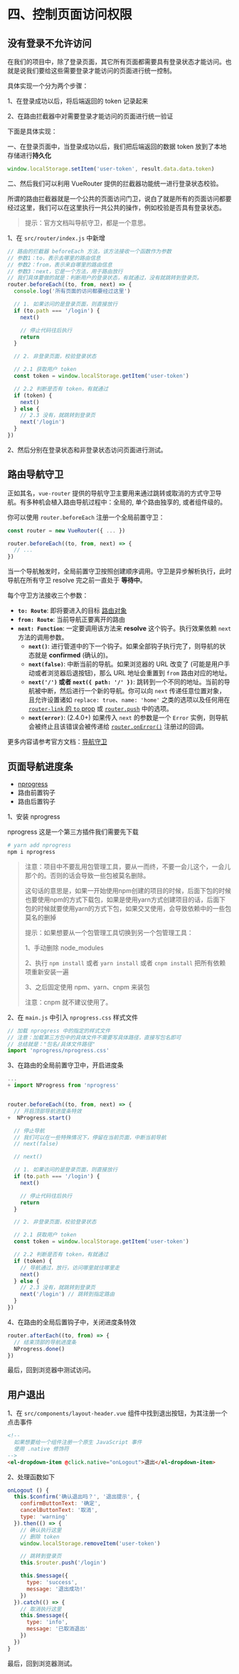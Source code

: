 # 四、控制页面访问权限

## 没有登录不允许访问

在我们的项目中，除了登录页面，其它所有页面都需要具有登录状态才能访问。也就是说我们要给这些需要登录才能访问的页面进行统一控制。

具体实现一个分为两个步骤：

1、在登录成功以后，将后端返回的 token 记录起来

2、在路由拦截器中对需要登录才能访问的页面进行统一验证



下面是具体实现：

一、在登录页面中，当登录成功以后，我们把后端返回的数据 token 放到了本地存储进行**持久化**

```js
window.localStorage.setItem('user-token', result.data.data.token)
```



二、然后我们可以利用 VueRouter 提供的拦截器功能统一进行登录状态校验。

所谓的路由拦截器就是一个公共的页面访问门卫，说白了就是所有的页面访问都要经过这里，我们可以在这里执行一共公共的操作，例如校验是否具有登录状态。

> 提示：官方文档叫导航守卫，都是一个意思。

1、在 `src/router/index.js` 中新增

```js
// 路由的拦截器 beforeEach 方法，该方法接收一个函数作为参数
// 参数1：to，表示去哪里的路由信息
// 参数2：from，表示来自哪里的路由信息
// 参数3：next，它是一个方法，用于路由放行
// 我们具体要做的就是：判断用户的登录状态，有就通过，没有就跳转到登录页。
router.beforeEach((to, from, next) => {
  console.log('所有页面的访问都要经过这里')

  // 1. 如果访问的是登录页面，则直接放行
  if (to.path === '/login') {
    next()

    // 停止代码往后执行
    return
  }

  // 2. 非登录页面，校验登录状态

  // 2.1 获取用户 token
  const token = window.localStorage.getItem('user-token')

  // 2.2 判断是否有 token，有就通过
  if (token) {
    next()
  } else {
    // 2.3 没有，就跳转到登录页
    next('/login')
  }
})
```

2、然后分别在登录状态和非登录状态访问页面进行测试。

## 路由导航守卫

正如其名，`vue-router` 提供的导航守卫主要用来通过跳转或取消的方式守卫导航。有多种机会植入路由导航过程中：全局的, 单个路由独享的, 或者组件级的。 

你可以使用 `router.beforeEach` 注册一个全局前置守卫：

```js
const router = new VueRouter({ ... })

router.beforeEach((to, from, next) => {
  // ...
})
```

当一个导航触发时，全局前置守卫按照创建顺序调用。守卫是异步解析执行，此时导航在所有守卫 resolve 完之前一直处于 **等待中**。

每个守卫方法接收三个参数：

- **`to: Route`**: 即将要进入的目标 [路由对象](https://router.vuejs.org/zh/api/#路由对象)
- **`from: Route`**: 当前导航正要离开的路由
- **`next: Function`**: 一定要调用该方法来 **resolve** 这个钩子。执行效果依赖 `next` 方法的调用参数。
  - **`next()`**: 进行管道中的下一个钩子。如果全部钩子执行完了，则导航的状态就是 **confirmed** (确认的)。
  - **`next(false)`**: 中断当前的导航。如果浏览器的 URL 改变了 (可能是用户手动或者浏览器后退按钮)，那么 URL 地址会重置到 `from` 路由对应的地址。
  - **`next('/')` 或者 `next({ path: '/' })`**: 跳转到一个不同的地址。当前的导航被中断，然后进行一个新的导航。你可以向 `next` 传递任意位置对象，且允许设置诸如 `replace: true`、`name: 'home'` 之类的选项以及任何用在 [`router-link` 的 `to` prop](https://router.vuejs.org/zh/api/#to) 或 [`router.push`](https://router.vuejs.org/zh/api/#router-push) 中的选项。
  - **`next(error)`**: (2.4.0+) 如果传入 `next` 的参数是一个 `Error` 实例，则导航会被终止且该错误会被传递给 [`router.onError()`](https://router.vuejs.org/zh/api/#router-onerror) 注册过的回调。



更多内容请参考官方文档：[导航守卫]( https://router.vuejs.org/zh/guide/advanced/navigation-guards.html )

## 页面导航进度条

- [nprogress](<https://github.com/rstacruz/nprogress>)
- 路由前置钩子
- 路由后置钩子

1、安装 nprogress

nprogress 这是一个第三方插件我们需要先下载

```bash
# yarn add nprogress
npm i nprogress
```

> 注意：项目中不要乱用包管理工具，要从一而终，不要一会儿这个，一会儿那个的。否则的话会导致一些包被莫名删除。
>
> 这句话的意思是，如果一开始使用npm创建的项目的时候，后面下包的时候也要使用npm的方式下载包，如果是使用yarn方式创建项目的话，后面下包的时候就要使用yarn的方式下包，如果交叉使用，会导致依赖中的一些包莫名的删掉
>
> 提示：如果想要从一个包管理工具切换到另一个包管理工具：
>
> 1、手动删除 node_modules
>
> 2、执行 `npm install` 或者 `yarn install` 或者 `cnpm install` 把所有依赖项重新安装一遍
>
> 3、之后固定使用 npm、yarn、cnpm 来装包
>
> 注意：cnpm 就不建议使用了。



2、在 `main.js` 中引入 `nprogress.css` 样式文件

```js
// 加载 nprogress 中的指定的样式文件
// 注意：加载第三方包中的具体文件不需要写具体路径，直接写包名即可
// 总结就是："包名/具体文件路径"
import 'nprogress/nprogress.css'
```



3、在路由的全局前置守卫中，开启进度条

```js
...
+ import NProgress from 'nprogress'


router.beforeEach((to, from, next) => {
  // 开启顶部导航进度条特效
+  NProgress.start()

  // 停止导航
  // 我们可以在一些特殊情况下，停留在当前页面，中断当前导航
  // next(false)

  // next()

  // 1. 如果访问的是登录页面，则直接放行
  if (to.path === '/login') {
    next()

    // 停止代码往后执行
    return
  }

  // 2. 非登录页面，校验登录状态

  // 2.1 获取用户 token
  const token = window.localStorage.getItem('user-token')

  // 2.2 判断是否有 token，有就通过
  if (token) {
    // 导航通过，放行，访问哪里就往哪里走
    next()
  } else {
    // 2.3 没有，就跳转到登录页
    next('/login') // 跳转到指定路由
  }
})
```

4、在路由的全局后置钩子中，关闭进度条特效

```js
router.afterEach((to, from) => {
  // 结束顶部的导航进度条
  NProgress.done()
})
```

最后，回到浏览器中测试访问。

## 用户退出

1、在 `src/components/layout-header.vue` 组件中找到退出按钮，为其注册一个点击事件

```html
<!--
  如果想要给一个组件注册一个原生 JavaScript 事件
  使用 .native 修饰符
-->
<el-dropdown-item @click.native="onLogout">退出</el-dropdown-item>
```



2、处理函数如下

```js
onLogout () {
  this.$confirm('确认退出吗？', '退出提示', {
    confirmButtonText: '确定',
    cancelButtonText: '取消',
    type: 'warning'
  }).then(() => {
    // 确认执行这里
    // 删除 token
    window.localStorage.removeItem('user-token')

    // 跳转到登录页
    this.$router.push('/login')

    this.$message({
      type: 'success',
      message: '退出成功!'
    })
  }).catch(() => {
    // 取消执行这里
    this.$message({
      type: 'info',
      message: '已取消退出'
    })
  })
}
```

最后，回到浏览器测试。

